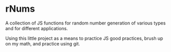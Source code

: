 rNums
=====

A collection of JS functions for random number generation of various types and for different applications.

Using this little project as a means to practice JS good practices, brush up on my math, and practice using git.
